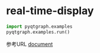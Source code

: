 # real-time-display

```python
import pyqtgraph.examples
pyqtgraph.examples.run()
```

参考URL
[document](https://help.contec.com/pc-helper/api-tool-wdm/jp/APITOOL.htm)